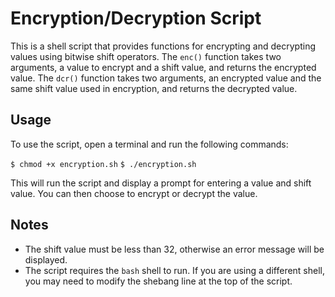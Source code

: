 # Encryption/Decryption Script

This is a shell script that provides functions for encrypting and decrypting values using bitwise shift operators. The `enc()` function takes two arguments, a value to encrypt and a shift value, and returns the encrypted value. The `dcr()` function takes two arguments, an encrypted value and the same shift value used in encryption, and returns the decrypted value.

## Usage

To use the script, open a terminal and run the following commands:

`$ chmod +x encryption.sh`
`$ ./encryption.sh`


This will run the script and display a prompt for entering a value and shift value. You can then choose to encrypt or decrypt the value.

## Notes

- The shift value must be less than 32, otherwise an error message will be displayed.
- The script requires the `bash` shell to run. If you are using a different shell, you may need to modify the shebang line at the top of the script.

